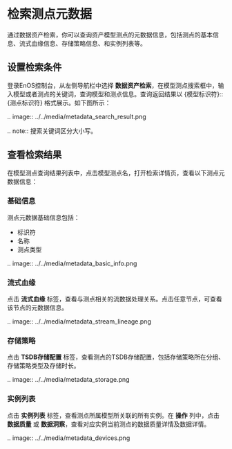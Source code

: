 # 检索测点元数据
通过数据资产检索，你可以查询资产模型测点的元数据信息，包括测点的基本信息、流式血缘信息、存储策略信息、和实例列表等。

## 设置检索条件
登录EnOS控制台，从左侧导航栏中选择 **数据资产检索**，在模型测点搜索框中，输入模型或者测点的关键词，查询模型和测点信息。查询返回结果以 {模型标识符}::{测点标识符} 格式展示。如下图所示：

.. image:: ../../media/metadata_search_result.png

.. note:: 搜索关键词区分大小写。

## 查看检索结果

在模型测点查询结果列表中，点击模型测点名，打开检索详情页，查看以下测点元数据信息：

### 基础信息

测点元数据基础信息包括：

- 标识符
- 名称
- 测点类型

.. image:: ../../media/metadata_basic_info.png

### 流式血缘

点击 **流式血缘** 标签，查看与测点相关的流数据处理关系。点击任意节点，可查看该节点的元数据信息。

.. image:: ../../media/metadata_stream_lineage.png

### 存储策略

点击 **TSDB存储配置** 标签，查看测点的TSDB存储配置，包括存储策略所在分组、存储策略类型及存储时长。

.. image:: ../../media/metadata_storage.png

### 实例列表

点击 **实例列表** 标签，查看测点所属模型所关联的所有实例。在 **操作** 列中，点击 **数据质量** 或 **数据洞察**，查看对应实例当前测点的数据质量详情及数据详情。

.. image:: ../../media/metadata_devices.png

<!--end-->